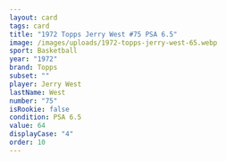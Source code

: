 ```yaml
---
layout: card
tags: card
title: "1972 Topps Jerry West #75 PSA 6.5"
image: /images/uploads/1972-topps-jerry-west-65.webp
sport: Basketball
year: "1972"
brand: Topps
subset: ""
player: Jerry West
lastName: West
number: "75"
isRookie: false
condition: PSA 6.5
value: 64
displayCase: "4"
order: 10
---
```

